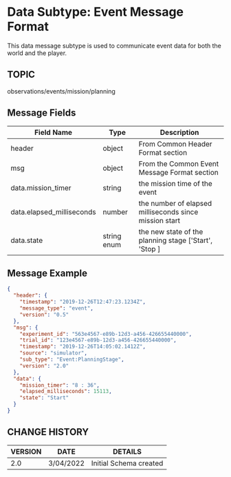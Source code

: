 # Data Subtype: Event Message Format

This data message subtype is used to communicate event data for both the world and the player.

## TOPIC

observations/events/mission/planning

## Message Fields

| Field Name                | Type        | Description                                            |
| ------------------------- | ----------- | ------------------------------------------------------ |
| header                    | object      | From Common Header Format section                      |
| msg                       | object      | From the Common Event Message Format section           |
| data.mission_timer        | string      | the mission time of the event                          |
| data.elapsed_milliseconds | number      | the number of elapsed milliseconds since mission start |
| data.state                | string enum | the new state of the planning stage ['Start', 'Stop ]  |

## Message Example

```json
{
  "header": {
    "timestamp": "2019-12-26T12:47:23.1234Z",
    "message_type": "event",
    "version": "0.5"
  },
  "msg": {
    "experiment_id": "563e4567-e89b-12d3-a456-426655440000",
    "trial_id": "123e4567-e89b-12d3-a456-426655440000",
    "timestamp": "2019-12-26T14:05:02.1412Z",
    "source": "simulator",
    "sub_type": "Event:PlanningStage",
    "version": "2.0"
  },
  "data": {
    "mission_timer": "8 : 36",
    "elapsed_milliseconds": 15113,
    "state": "Start"
  }
}
```
## CHANGE HISTORY

VERSION | DATE | DETAILS
| --- | --- | --- |
2.0 | 3/04/2022 | Initial Schema created